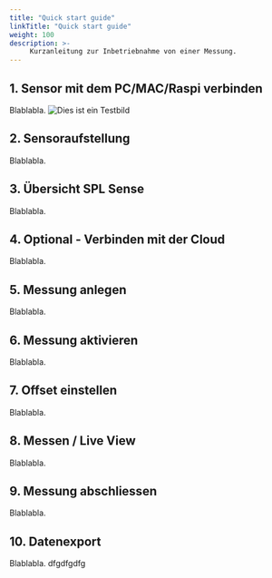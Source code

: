 ```yaml
---
title: "Quick start guide"
linkTitle: "Quick start guide"
weight: 100
description: >-
     Kurzanleitung zur Inbetriebnahme von einer Messung.
---
```


## 1. Sensor mit dem PC/MAC/Raspi verbinden
Blablabla.
![Dies ist ein Testbild]('docs/Testbild.png' "Testbild")
## 2. Sensoraufstellung
Blablabla.
## 3. Übersicht SPL Sense
Blablabla.
## 4. Optional - Verbinden mit der Cloud
Blablabla.
## 5. Messung anlegen
Blablabla.
## 6. Messung aktivieren
Blablabla.
## 7. Offset einstellen
Blablabla.
## 8. Messen / Live View
Blablabla.
## 9. Messung abschliessen
Blablabla.
## 10. Datenexport
Blablabla.
dfgdfgdfg